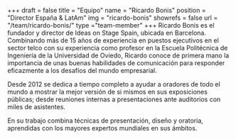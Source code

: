 +++
draft		= false
title		= "Equipo"
name		= "Ricardo Bonis"
position 	= "Director España & LatAm"
img			= "ricardo-bonis"
showrefs	= false
url			= "/team/ricardo-bonis/"
type		="team-member"
+++
Ricardo Bonis es el fundador y director de Ideas on Stage Spain, ubicada en Barcelona. Combinando más de 15 años de experiencia en puestos ejecutivos en el sector telco con su experiencia como profesor en la Escuela Politécnica de Ingeniería de la Universidad de Oviedo, Ricardo conoce de primera mano la importancia de unas buenas habilidades de comunicación para responder eficazmente a los desafíos del mundo empresarial.

Desde 2012 se dedica a tiempo completo a ayudar a oradores de todo el mundo a mostrar la mejor versión de si mismos en sus exposiciones públicas; desde reuniones internas a presentaciones ante auditorios con miles de asistentes. 

En su trabajo combina técnicas de presentación, diseño y oratoria, aprendidas con los mayores expertos mundiales en sus ámbitos.